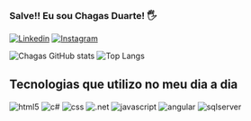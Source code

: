 ### Salve!! Eu sou Chagas Duarte! 🖐️
[![Linkedin](https://img.shields.io/badge/LinkedIn-0077B5?style=for-the-badge&logo=linkedin&logoColor=white)](https://www.linkedin.com/in/chagasduarte/)
[![Instagram](https://img.shields.io/badge/Instagram-E4405F?style=for-the-badge&logo=instagram&logoColor=white)](https://instagram.com/chagas_duarte)

![Chagas GitHub stats](https://github-readme-stats.vercel.app/api?username=chagasduarte&show_icons=true&theme=cobalt)
![Top Langs](https://github-readme-stats.vercel.app/api/top-langs/?username=chagasduarte&layout=compact)

## Tecnologias que utilizo no meu dia a dia
<div style="display: inline_block">
  <img align="center" alt="html5" src="https://img.shields.io/badge/HTML5-E34F26?style=for-the-badge&logo=html5&logoColor=white"/>
  <img align="center" alt="c#" src="https://img.shields.io/badge/C%23-239120?style=for-the-badge&logo=c-sharp&logoColor=white"/>
  <img align="center" alt="css" src="https://img.shields.io/badge/CSS-239120?&style=for-the-badge&logo=css3&logoColor=white"/>
  <img align="center" alt=".net" src="https://img.shields.io/badge/.NET-5C2D91?style=for-the-badge&logo=.net&logoColor=white"/>
  <img align="center" alt="javascript" src="https://img.shields.io/badge/JavaScript-F7DF1E?style=for-the-badge&logo=JavaScript&logoColor=white"/>
  <img align="center" alt="angular" src="https://img.shields.io/badge/Angular-DD0031?style=for-the-badge&logo=angular&logoColor=white"/>
  <img align="center" alt="sqlserver" src="https://img.shields.io/badge/Microsoft_SQL_Server-CC2927?style=for-the-badge&logo=microsoft-sql-server&logoColor=white"/>
</div><br/>


